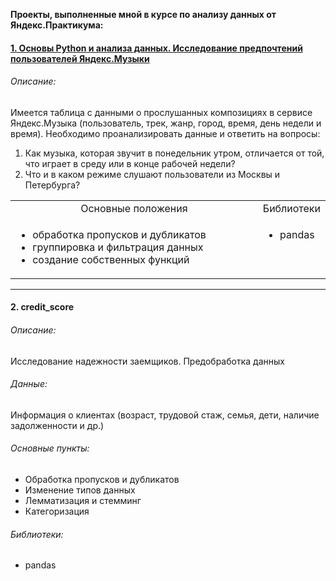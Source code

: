 **Проекты, выполненные мной в курсе по анализу данных от Яндекс.Практикума:**


#### [1. Основы Python и анализа данных. Исследование предпочтений пользователей Яндекс.Музыки](https://github.com/kisslitsyn/ya.practicum/blob/master/01_music.ipynb)

###### Описание: 
Имеется таблица с данными о прослушанных композициях в сервисе Яндекс.Музыка (пользователь, трек, жанр, город, время, день недели и время). Необходимо проанализировать данные и ответить на вопросы:
1. Как музыка, которая звучит в понедельник утром, отличается от той, что играет в среду или в конце рабочей недели? 
2. Что и в каком режиме слушают пользователи из Москвы и Петербурга?

<table width="100%" >
    <tr>
      <td width="80%" align="center"> Основные положения </td> 
      <td width="20%"> Библиотеки </td> 
    </tr> 
    <tr>
     <td align="left" >
       <ul> 
         <li> обработка пропусков и дубликатов </li> 
         <li> группировка и фильтрация данных </li>
         <li> создание собственных функций </li> 
       </ul> 
      </td> 
     <td valign="top" align="left" >  
       <ul> 
         <li> pandas </li> 
       </ul> </td> 
    </tr> 
   </table> 

---

#### 2. credit_score

###### Описание: 
Исследование надежности заемщиков. Предобработка данных

###### Данные:
Информация о клиентах (возраст, трудовой стаж, семья, дети, наличие задолженности и др.)

###### Основные пункты:
- Обработка пропусков и дубликатов
- Изменение типов данных
- Лемматизация и стемминг
- Категоризация

###### Библиотеки:
- pandas

